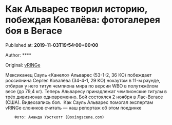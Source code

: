 
# Как Альварес творил историю, побеждая Ковалёва: фотогалерея боя в Вегасе

Published at: **2019-11-03T19:54:00+00:00**

Author: ****

Original: [vRINGe](https://vringe.com/photo/129161-kak-alvares-tvoril-istoriyu-pobezhdaya-kovalyeva-fotogalereya-boya-v-vegase.htm)

Мексиканец Сауль «Канело» Альварес (53-1-2, 36 КО) побеждает россиянина Сергея Ковалёва (34-4-1, 29 КО) нокаутом в 11-м раунде, отбирая у него титул чемпиона мира по версии WBO в полутяжёлом весе (до 79,4 кг). Теперь Альваресу принадлежат чемпионские титулы в трёх дивизионах одновременно.
Бой состоялся 2 ноября в Лас-Вегасе (США). Видеозапись боя. 
Как Сауль Альварес помогал экспертам vRINGe слоников считать — наш репортаж об этом поединке

        Фото: Аманда Уэсткотт (Boxingscene.com)
      
